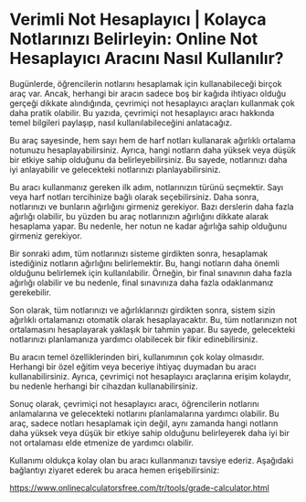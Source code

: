 Verimli Not Hesaplayıcı | Kolayca Notlarınızı Belirleyin: Online Not Hesaplayıcı Aracını Nasıl Kullanılır?
==========================================================================================================

Bugünlerde, öğrencilerin notlarını hesaplamak için kullanabileceği birçok araç var. Ancak, herhangi bir aracın sadece boş bir kağıda ihtiyacı olduğu gerçeği dikkate alındığında, çevrimiçi not hesaplayıcı araçları kullanmak çok daha pratik olabilir. Bu yazıda, çevrimiçi not hesaplayıcı aracı hakkında temel bilgileri paylaşıp, nasıl kullanılabileceğini anlatacağız.

Bu araç sayesinde, hem sayı hem de harf notları kullanarak ağırlıklı ortalama notunuzu hesaplayabilirsiniz. Ayrıca, hangi notların daha yüksek veya düşük bir etkiye sahip olduğunu da belirleyebilirsiniz. Bu sayede, notlarınızı daha iyi anlayabilir ve gelecekteki notlarınızı planlayabilirsiniz.

Bu aracı kullanmanız gereken ilk adım, notlarınızın türünü seçmektir. Sayı veya harf notları tercihinize bağlı olarak seçebilirsiniz. Daha sonra, notlarınızı ve bunların ağırlığını girmeniz gerekiyor. Bazı derslerin daha fazla ağırlığı olabilir, bu yüzden bu araç notlarınızın ağırlığını dikkate alarak hesaplama yapar. Bu nedenle, her notun ne kadar ağırlığa sahip olduğunu girmeniz gerekiyor.

Bir sonraki adım, tüm notlarınızı sisteme girdikten sonra, hesaplamak istediğiniz notların ağırlığını belirlemektir. Bu, hangi notların daha önemli olduğunu belirlemek için kullanılabilir. Örneğin, bir final sınavının daha fazla ağırlığı olabilir ve bu nedenle, final sınavınıza daha fazla odaklanmanız gerekebilir.

Son olarak, tüm notlarınızı ve ağırlıklarınızı girdikten sonra, sistem sizin ağırlıklı ortalamanızı otomatik olarak hesaplayacaktır. Bu, tüm notlarınızın not ortalamasını hesaplayarak yaklaşık bir tahmin yapar. Bu sayede, gelecekteki notlarınızı planlamanıza yardımcı olabilecek bir fikir edinebilirsiniz.

Bu aracın temel özelliklerinden biri, kullanımının çok kolay olmasıdır. Herhangi bir özel eğitim veya beceriye ihtiyaç duymadan bu aracı kullanabilirsiniz. Ayrıca, çevrimiçi not hesaplayıcı araçlarına erişim kolaydır, bu nedenle herhangi bir cihazdan kullanabilirsiniz.

Sonuç olarak, çevrimiçi not hesaplayıcı aracı, öğrencilerin notlarını anlamalarına ve gelecekteki notlarını planlamalarına yardımcı olabilir. Bu araç, sadece notları hesaplamak için değil, aynı zamanda hangi notların daha yüksek veya düşük bir etkiye sahip olduğunu belirleyerek daha iyi bir not ortalaması elde etmenize de yardımcı olabilir.

Kullanımı oldukça kolay olan bu aracı kullanmanızı tavsiye ederiz. Aşağıdaki bağlantıyı ziyaret ederek bu araca hemen erişebilirsiniz:

<https://www.onlinecalculatorsfree.com/tr/tools/grade-calculator.html>